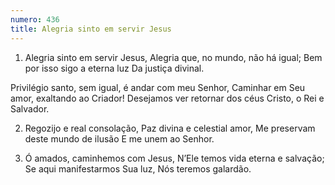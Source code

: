 ```yaml
---
numero: 436
title: Alegria sinto em servir Jesus
---
```

1. Alegria sinto em servir Jesus,
Alegria que, no mundo, não há igual;
Bem por isso sigo a eterna luz
Da justiça divinal.

Privilégio santo, sem igual, é andar com meu Senhor,
Caminhar em Seu amor, exaltando ao Criador!
Desejamos ver retornar dos céus
Cristo, o Rei e Salvador.

2. Regozijo e real consolação,
Paz divina e celestial amor,
Me preservam deste mundo de ilusão
E me unem ao Senhor.

3. Ó amados, caminhemos com Jesus,
N’Ele temos vida eterna e salvação;
Se aqui manifestarmos Sua luz,
Nós teremos galardão.

